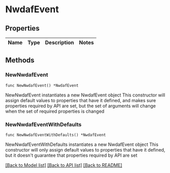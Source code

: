 # NwdafEvent

## Properties

Name | Type | Description | Notes
------------ | ------------- | ------------- | -------------

## Methods

### NewNwdafEvent

`func NewNwdafEvent() *NwdafEvent`

NewNwdafEvent instantiates a new NwdafEvent object
This constructor will assign default values to properties that have it defined,
and makes sure properties required by API are set, but the set of arguments
will change when the set of required properties is changed

### NewNwdafEventWithDefaults

`func NewNwdafEventWithDefaults() *NwdafEvent`

NewNwdafEventWithDefaults instantiates a new NwdafEvent object
This constructor will only assign default values to properties that have it defined,
but it doesn't guarantee that properties required by API are set


[[Back to Model list]](../README.md#documentation-for-models) [[Back to API list]](../README.md#documentation-for-api-endpoints) [[Back to README]](../README.md)


